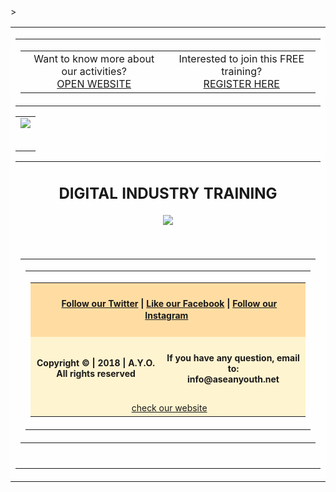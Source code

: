 <html>
<body style="margin" border:"0" padding: 0;">
 <table align="center" border="0" cellpadding="0" cellspacing="0" height="100%" width="100%" id="backgroundTable">>
   <tr>
    <td align="center" valign="top" bgcolor="#FFFEFF">
     <table border="0" cellpadding="0" cellspacing="0" width="600" id="templatePreheader">
       <tr>
         <td valign="top" class="preheaderContent">
          <table border="0" cellpadding="0" cellspacing="0" width="600">
           <tr>
            <td valign="middle" width="600" align="center">
             <div mc:edit="std_preheader_links">
            <span style="font-size:16px">Want to know more about our activities? <br/><a href="http://aseanyouth.net" target="_blank">OPEN WEBSITE</a></span>
             </div>
	          </td>
            <td valign="middle" width="600" align="center">
             <div mc:edit="std_preheader_links">
              <span style="font-size:16px">Interested to join this FREE training? <br/><a href="http://gomobileagency.com/goid1/" target="_blank">REGISTER HERE</a></span>
             </div>
	          </td>
           </tr>
          </table>
        </td>
      </tr>
     </table>
     <table border="0" cellpading="0" cellspacing="0" width="600" id="templateContainer">
      <tr>
       <td align="center" valign="top">
        <table border="0" cellpadding="0" cellspacing="0" width="100%" id="templateHeader">
          <a href="http://gomobileagency.com/goid1/" target"_blank"><img src="https://aseanyouthnet.files.wordpress.com/2018/07/youth-empowerment-programe.png"</a>
        </table>
      </td>
      </tr>
    <table>
    <tr>
     <td align="center" valign="top">
      <h2 class="h4">DIGITAL INDUSTRY TRAINING </h2>
       <table border="0" cellpadding="5" cellspacing="0" width="600" id="templateBody">
	      <a href="http://gomobileagency.com/goid1/" target"_blank"><img src="https://aseanyouthnet.files.wordpress.com/2018/07/seminar-mobile-marketing3.jpg"</a>
      </table>
     </td>
    </tr>
      <tr>
       <td align="center" valign="top">
         <table border="0" cellpading="0" cellspacing="0" width="900" id="templateFooter">
          <tr>
           <td valign="top" class="footercontent">
            <table border="0" cellpadding="0" cellspacing="0" width="900" id="templateFooter">
             <tr>
              <td valign="top" class="FooterContent">
               <table border="0" cellpadding="0" cellspacing="0" width="900">
                <tr>
                 <td align="center" colspan="2" valign="middle" id="social" bgcolor="#FFDDA2">
                  <div mc:edit="std_social">
                   <h4 class="h4"><span style="font-size:14px"> &nbsp;<a href="https://twitter.com/ayoasean">Follow our Twitter</a> | <a href="https://www.facebook.com/pg/ASEANCommunity">Like our Facebook</a> | <a href="https://www.instagram.com/ayoasean/">Follow our Instagram</a></span>&nbsp;</h4>
                  </div>
                 </td>
                </tr>
                <tr>
                 <td align="center" valign="middle" width="900" bgcolor="#FFF4D0">
                  <div mc:edit="std_footer">
		   <h4 class="h4"><span style="font-size:14px">Copyright &copy; | 2018 | A.Y.O.<br/><b>All rights reserved</b></span></h6>
                  </div>
                 </td>
                 <td align="center" valign="middle" width="600" id="otherInformation" bgcolor="#FFF4D0">
                  <div mc:edit="OtherInformation">
                   <h4 class="h4"><span style="font-size:14px">If you have any question, email to:<br/><b>info@aseanyouth.net</b></span></h6>
                  </div>
                 </td>
                </tr>
                <tr>
                 <td colspan="2" align="center" valign="middle" id="utility" bgcolor="#FFF4D0">
                  <div mc:edit="std_utility">
                    &nbsp;<span style="font-size:14px"><a href="www.aseanyouth.net">check our website</a></span>
                  </div>
                 </td>
                </tr>
               </table>  
              </td>
             </tr>
            </table>
           </td>
          </tr>
         </table>
        <br/>
       </td>
      </tr>
     </table>
    </body>
</html>
  
        
        
        
        
        
        
        
        
        
             
           
